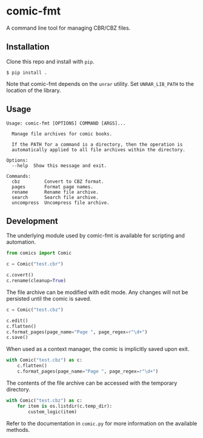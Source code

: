 # comic-fmt

A command line tool for managing CBR/CBZ files.

## Installation

Clone this repo and install with `pip`.

```
$ pip install .
```

Note that comic-fmt depends on the `unrar` utility. Set `UNRAR_LIB_PATH` to the location of the library.

## Usage

```
Usage: comic-fmt [OPTIONS] COMMAND [ARGS]...

  Manage file archives for comic books.

  If the PATH for a command is a directory, then the operation is
  automatically applied to all file archives within the directory.

Options:
  --help  Show this message and exit.

Commands:
  cbz         Convert to CBZ format.
  pages       Format page names.
  rename      Rename file archive.
  search      Search file archive.
  uncompress  Uncompress file archive.
```

## Development

The underlying module used by comic-fmt is available for scripting and automation.

```python
from comics import Comic

c = Comic("test.cbr")

c.covert()
c.rename(cleanup=True)
```

The file archive can be modified with edit mode. Any changes will not be persisted until the comic is saved.

```python
c = Comic("test.cbz")

c.edit()
c.flatten()
c.format_pages(page_name="Page ", page_regex=r"\d+")
c.save()
```

When used as a context manager, the comic is implicitly saved upon exit.

```python
with Comic("test.cbz") as c:
    c.flatten()
    c.format_pages(page_name="Page ", page_regex=r"\d+")
```

The contents of the file archive can be accessed with the temporary directory.

```python
with Comic("test.cbz") as c:
    for item is os.listdir(c.temp_dir):
        custom_logic(item)
```

Refer to the documentation in `comic.py` for more information on the available methods.
